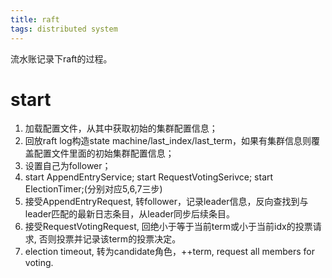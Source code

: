 ```yaml
---
title: raft
tags: distributed system
---
```


流水账记录下raft的过程。

# start

1. 加载配置文件，从其中获取初始的集群配置信息；
2. 回放raft log构造state machine/last_index/last_term，如果有集群信息则覆盖配置文件里面的初始集群配置信息；
3. 设置自己为follower；
4. start AppendEntryService; start RequestVotingSerivce; start ElectionTimer;(分别对应5,6,7三步)
5. 接受AppendEntryRequest, 转follower，记录leader信息，反向查找到与leader匹配的最新日志条目，从leader同步后续条目。
6. 接受RequestVotingRequest, 回绝小于等于当前term或小于当前idx的投票请求, 否则投票并记录该term的投票决定。
7. election timeout, 转为candidate角色，++term, request all members for voting.
